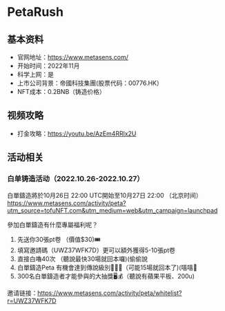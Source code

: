 
# PetaRush

## 基本资料

- 官网地址：https://www.metasens.com/
- 开始时间：2022年11月
- 科学上网：是
- 上市公司背景：帝國科技集團(股票代码：00776.HK）
- NFT成本：0.2BNB（铸造价格）

## 视频攻略

- 打金攻略：https://youtu.be/AzEm4RRlx2U


## 活动相关

### 白单铸造活动（2022.10.26-2022.10.27）

白單鑄造將於10月26日 22:00 UTC開始至10月27日 22:00 （北京时间）
https://www.metasens.com/activity/peta?utm_source=tofuNFT.com&utm_medium=web&utm_campaign=launchpad

參加白單鑄造有什麼專屬福利呢？

1. 先送你30張pt卷 （價值$30)🎟
2. 填寫邀請碼（UWZ37WFK7D）更可以額外獲得5-10張pt卷
3. 直接白嚕40次 （聽說最快30場就回本囉)(偷偷說 
4. 白單鑄造Peta 有機會達到傳說級別🧞‍♂️🐉（可能15場就回本了)(嘻嘻🤭
5. 300名白單鑄造者才能參與的大抽獎🖥💰（聽說有蘋果平板、200u)

邀请链接：https://www.metasens.com/activity/peta/whitelist?r=UWZ37WFK7D

